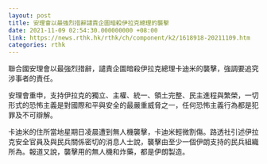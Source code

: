 ```yaml
---
layout: post
title: 安理會以最強烈措辭譴責企圖暗殺伊拉克總理的襲擊
date: 2021-11-09 02:54:30.000000000 +08:00
link: https://news.rthk.hk/rthk/ch/component/k2/1618918-20211109.htm
categories: rthk
---
```


聯合國安理會以最強烈措辭，譴責企圖暗殺伊拉克總理卡迪米的襲擊，強調要追究涉事者的責任。

安理會重申，支持伊拉克的獨立、主權、統一、領土完整、民主進程與繁榮，一切形式的恐怖主義是對國際和平與安全的最嚴重威脅之一，任何恐怖主義行為都是犯罪及不可辯解。

卡迪米的住所當地星期日凌晨遭到無人機襲擊，卡迪米輕微割傷。路透社引述伊拉克安全官員及與民兵關係密切的消息人士說，襲擊由至少一個伊朗支持的民兵組織所為。報道又說，襲擊用的無人機和炸藥，都是伊朗製造。
